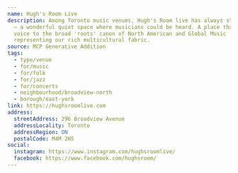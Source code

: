 ```yaml
---
name: Hugh's Room Live
description: Among Toronto music venues, Hugh's Room live has always stood alone
  – a wonderful quiet space where musicians could be heard. A place that gives
  voice to the broad 'roots' canon of North American and Global Music
  representing our rich multicultural fab­ric.
source: MCP Generative Addition
tags:
  - type/venue
  - for/music
  - for/folk
  - for/jazz
  - for/concerts
  - neighbourhood/broadview-north
  - borough/east-york
link: https://hughsroomlive.com
address:
  streetAddress: 296 Broadview Avenue
  addressLocality: Toronto
  addressRegion: ON
  postalCode: M4M 2H5
social:
  instagram: https://www.instagram.com/hughsroomlive/
  facebook: https://www.facebook.com/hughsroom/
---
```


